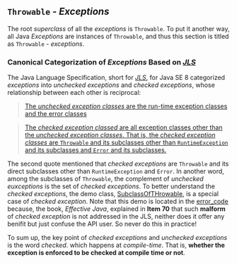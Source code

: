 ## `Throwable` - *Exceptions*
The root *superclass* of all the *exceptions* is `Throwable`. To put it another way, all Java *Exceptions* are instances of `Throwable`, and thus this section is titled as `Throwable` - *exceptions*.

### Canonical Categorization of *Exceptions* Based on [*JLS*](https://docs.oracle.com/javase/specs/jls/se8/html/)
The Java Language Specification, short for [*JLS*](https://docs.oracle.com/javase/specs/jls/se8/html/), for Java SE 8 categorized *exceptions* into *unchecked exceptions* and *checked exceptions*, whose relationship between each other is reciprocal:

> [The *unchecked exception classes* are the run-time exception classes and the error classes](https://docs.oracle.com/javase/specs/jls/se8/html/jls-11.html#jls-11.1)

> [The *checked exception classed* are all exception classes other than the *unchecked exception classes*. That is, the *checked exception classes* are `Throwable` and its subclasses other than `RuntimeException` and its subclasses and `Error` and its subclasses.](https://docs.oracle.com/javase/specs/jls/se8/html/jls-11.html#jls-11.1)

The second quote mentioned that *checked exceptions* are `Throwable` and its direct subclasses other than `RuntimeException` and `Error`. In another word, among the subclasses of `Throwable`, the complement of *unchecked euxceptions* is the set of *checked exceptions*. To better understand the *checked exceptions*, the demo class, [SubclassOfTHrowable](https://github.com/rxue/java8-perusharjoitus/blob/master/error_code/src/main/java/ruixue/advanced/throwable/SubclassOfThrowable.java), is a special case of *checked exception*. Note that this demo is located in the [error_code](https://github.com/rxue/java8-perusharjoitus/tree/master/error_code) because, the book, *Effective Java*, explained in **Item 70** that such **malform** of *checked exception* is not addressed in the JLS, neither does it offer any benifit but just confuse the API user. So never do this in practice!

To sum up, the key point of *checked exceptions* and *unchecked exceptions* is the word *checked*. which happens at *compile-time*. That is, **whether the exception is enforced to be checked at compile time or not**.

